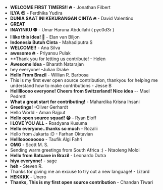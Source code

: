 * **WELCOME FIRST TIMERS!! :fire:** - Jonathan Filbert
* **ILYA :heart_eyes:** - Ferdhika Yudira
* **DUNIA SAAT INI KEKURANGAN CINTA :fire:** - David Valentino
* **GREAT**
* **INAYINKU :alien:** - Umar Haruna Abdullahi ( pyc0d3r )
* **I like this idea! :tada:** - Elan van Biljon
* **Indonesia Butuh Cinta** - Mahadiputra S
* **WELCOME!!** - Ana Silva
* **awesome :fire:** - Priyansu Pulak
* **Thank you for letting us contribute! - Helen
* **Awesome Idea** - Bharath Natarajan
* hey everyone! -Julian Drake 
* **Hello From Brazil** - Willian R. Barbosa
* This is my first ever open source contribution, thankyou for helping me understand how to make contributions - Jesse B
* **Hellllloooo everyone! Cheers from Switzerland! Nice idea** -- Mael Pedretti
* **What a great start for contributing!** - Mahardika Krisna Ihsani
* **Greetings!** -Oliver Gerhardt
* Hello World - Aman Rajput
* **Hello open source squad! :grin:** - Ryan Eloff 
* **I LOVE YOU ALL** - Rosdyana Kusuma
* **Hello everyone..thanks so much** - Rozalii 
* Hello from Jakarta :D - Farhan Oktavian
* **Helllooooooooo** - Taufik Algi Fahri
* **OMG** - Scott M. S.
* Sending warm greetings from South Africa :) - Ntaoleng Moloi
* **Hello from Batcave in Brazil** - Leonardo Dutra
* **hiya everyone!** - sage
* **heh** - Steven R.
* Thanks for giving me an excuse to try out a new language! - Lizard
* **HEKKKK** - Unero
* **Thanks, This is my first open source contribution** - Chandan Tiwari
